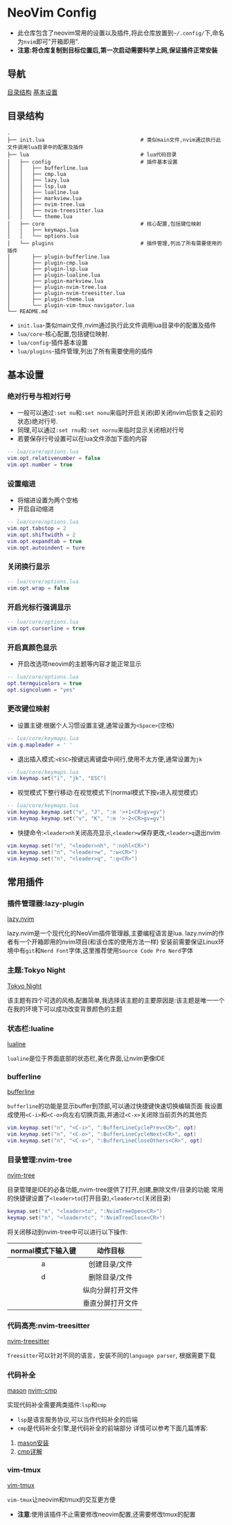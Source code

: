 # NeoVim Config

* 此仓库包含了neovim常用的设置以及插件,将此仓库放置到`~/.config/`下,命名为`nvim`即可"开箱即用".
* **注意:将仓库复制到目标位置后,第一次启动需要科学上网,保证插件正常安装**

## 导航

[目录结构](#目录结构)
[基本设置](#基本设置)


## 目录结构

``` shell
.
├── init.lua                               # 类似main文件,nvim通过执行此文件调用lua目录中的配置及插件
├── lua                                    # lua代码目录
│   ├── config                             # 插件基本设置
│   │   ├── bufferline.lua
│   │   ├── cmp.lua
│   │   ├── lazy.lua
│   │   ├── lsp.lua
│   │   ├── lualine.lua
│   │   ├── markview.lua
│   │   ├── nvim-tree.lua
│   │   ├── nvim-treesitter.lua
│   │   └── theme.lua
│   ├── core                               # 核心配置,包括键位映射
│   │   ├── keymaps.lua
│   │   └── options.lua
│   └── plugins                            # 插件管理,列出了所有需要使用的插件
│       ├── plugin-bufferline.lua
│       ├── plugin-cmp.lua
│       ├── plugin-lsp.lua
│       ├── plugin-lualine.lua
│       ├── plugin-markview.lua
│       ├── plugin-nvim-tree.lua
│       ├── plugin-nvim-treesitter.lua
│       ├── plugin-theme.lua
│       └── plugin-vim-tmux-navigator.lua
└── README.md
```

* `init.lua`-类似main文件,nvim通过执行此文件调用lua目录中的配置及插件
* `lua/core`-核心配置,包括键位映射.
* `lua/config`-插件基本设置
* `lua/plugins`-插件管理,列出了所有需要使用的插件


## 基本设置

### 绝对行号与相对行号

* 一般可以通过`:set nu`和`:set nonu`来临时开启关闭(即关闭nvim后恢复之前的状态)绝对行号.
* 同理,可以通过`:set rnu`和`:set nornu`来临时显示关闭相对行号
* 若要保存行号设置可以在lua文件添加下面的内容

``` lua
-- lua/core/options.lua
vim.opt.relativenumber = false
vim.opt.number = true
```

### 设置缩进

* 将缩进设置为两个空格
* 开启自动缩进

``` lua
-- lua/core/options.lua
vim.opt.tabstop = 2
vim.opt.shiftwidth = 2
vim.opt.expandtab = true
vim.opt.autoindent = ture
```

### 关闭换行显示

``` lua
-- lua/core/options.lua
vim.opt.wrap = false
```

### 开启光标行强调显示

``` lua
-- lua/core/options.lua
vim.opt.cursorline = true
```

### 开启真颜色显示

* 开启改选项neovim的主题等内容才能正常显示

``` lua
-- lua/core/options.lua
opt.termguicolors = true
opt.signcolumn = "yes"
```

### 更改键位映射 

* 设置主键:根据个人习惯设置主键,通常设置为`<Space>`(空格)

``` lua
-- lua/core/keymaps.lua
vim.g.mapleader = ' '
```

* 退出插入模式:`<ESC>`按键远离键盘中间行,使用不太方便,通常设置为`jk`

``` lua
-- lua/core/keymaps.lua
vim.keymap.set("i", "jk", "ESC")
```

* 视觉模式下整行移动:在视觉模式下(normal模式下按`v`进入视觉模式)

``` lua
-- lua/core/keymaps.lua
vim.keymap.keymap.set("v", "J", ":m '>+1<CR>gv=gv")
vim.keymap.keymap.set("v", "K", ":m '>-2<CR>gv=gv")
```

* 快捷命令:`<leader>nh`关闭高亮显示,`<leader>w`保存更改,`<leader>q`退出nvim

``` lua
vim.keymap.set("n", "<leader>nh", ":nohl<CR>")
vim.keymap.set("n", "<leader>w", ":w<CR>")
vim.keymap.set("n", "<leader>q", ":q<CR>")
```


## 常用插件

### 插件管理器:lazy-plugin

[lazy.nvim](https://github.com/folke/lazy.nvim)

lazy.nvim是一个现代化的NeoVim插件管理器,主要编程语言是lua.
lazy.nvim的作者有一个开箱即用的nvim项目(和该仓库的使用方法一样)
安装前需要保证Linux环境中有`git`和`Nerd Font`字体,这里推荐使用`Source Code Pro Nerd`字体

### 主题:Tokyo Night

[Tokyo Night](https://github.com/folke/tokyonight.nvim)

该主题有四个可选的风格,配置简单,我选择该主题的主要原因是:该主题是唯一一个在我的环境下可以成功改变背景颜色的主题

### 状态栏:lualine

[lualine](https://github.com/nvim-lualine/lualine.nvim)

`lualine`是位于界面底部的状态栏,美化界面,让nvim更像IDE

### bufferline

[bufferline](https://github.com/akinsho/bufferline.nvim)

`bufferline`的功能是显示buffer到顶部,可以通过快捷键快速切换编辑页面
我设置成使用`<C-i>`和`<C-o>`向左右切换页面,并通过`<C-x>`关闭除当前页外的其他页

``` lua
vim.keymap.set("n", "<C-i>", ":BufferLineCyclePrev<CR>", opt)
vim.keymap.set("n", "<C-o>", ":BufferLineCycleNext<CR>", opt)
vim.keymap.set("n", "<C-x>", ":BufferLineCloseOthers<CR>", opt)
```

### 目录管理:nvim-tree

[nvim-tree](https://github.com/nvim-tree/nvim-tree.lua)

目录管理是IDE的必备功能,nvim-tree提供了打开,创建,删除文件/目录的功能
常用的快捷键设置了`<leader>to`(打开目录),`<leader>tc`(关闭目录)

``` lua
keymap.set("n", "<leader>to", ":NvimTreeOpen<CR>")
keymap.set("n", "<leader>tc", ":NvimTreeClose<CR>")
```

将关闭移动到nvim-tree中可以进行以下操作:

|normal模式下输入键|动作目标        |
|:---:             |:---:           |
|a                 |创建目录/文件   |
|d                 |删除目录/文件   |
|<C-x>             |纵向分屏打开文件|
|<C-v>             |垂直分屏打开文件|

### 代码高亮:nvim-treesitter

[nvim-treesitter](https://github.com/nvim-treesitter/nvim-treesitter)

`Treesitter`可以针对不同的语言，安装不同的`language parser`, 根据需要下载

### 代码补全

[mason](https://github.com/williamboman/mason.nvim)
[nvim-cmp](https://github.com/hrsh7th/nvim-cmp/releases)

实现代码补全需要两类插件:`lsp`和`cmp`
* `lsp`是语言服务协议,可以当作代码补全的后端
* `cmp`是代码补全引擎,是代码补全的前端部分
详情可以参考下面几篇博客:
1. [mason安装](https://youngxhui.top/2023/09/neovim-beginners-guide-part-three-lsp-configuration-part-one/)
2. [cmp详解](https://www.cnblogs.com/w4ngzhen/p/17546969.html)

### vim-tmux

[vim-tmux](https://github.com/christoomey/vim-tmux-navigator)

`vim-tmux`让neovim和tmux的交互更方便
* **注意**:使用该插件不止需要修改neovim配置,还需要修改tmux的配置

